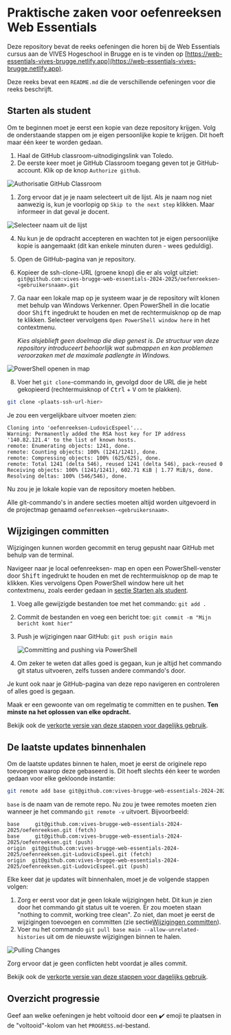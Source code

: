 # Praktische zaken voor oefenreeksen Web Essentials

Deze repository bevat de reeks oefeningen die horen bij de Web Essentials cursus aan de VIVES Hogeschool in Brugge en is te vinden op [https://web-essentials-vives-brugge.netlify.app](https://web-essentials-vives-brugge.netlify.app).

Deze reeks bevat een `README.md` die de verschillende oefeningen voor die reeks beschrijft.

## Starten als student

Om te beginnen moet je eerst een kopie van deze repository krijgen. Volg de onderstaande stappen om je eigen persoonlijke kopie te krijgen. Dit hoeft maar één keer te worden gedaan.

1. Haal de GitHub classroom-uitnodigingslink van Toledo.
2. De eerste keer moet je GitHub Classroom toegang geven tot je GitHub-account. Klik op de knop `Authorize github`.

![Authorisatie GitHub Classroom](./global/authorize-github-classroom.png)

1. Zorg ervoor dat je je naam selecteert uit de lijst. Als je naam nog niet aanwezig is, kun je voorlopig op `Skip to the next step` klikken. Maar informeer in dat geval je docent.

![Selecteer naam uit de lijst](./global/classroom-roster.png)

4. Nu kun je de opdracht accepteren en wachten tot je eigen persoonlijke kopie is aangemaakt (dit kan enkele minuten duren - wees geduldig).

5. Open de GitHub-pagina van je repository.

6. Kopieer de ssh-clone-URL (groene knop) die er als volgt uitziet: `git@github.com:vives-brugge-web-essentials-2024-2025/oefenreeksen-<gebruikersnaam>.git`

7. Ga naar een lokale map op je systeem waar je de repository wilt klonen met behulp van Windows Verkenner. Open PowerShell in die locatie door <kbd>Shift</kbd> ingedrukt te houden en met de rechtermuisknop op de map te klikken. Selecteer vervolgens `Open PowerShell window here` in het contextmenu.
   
   *Kies alsjeblieft geen doelmap die diep genest is. De structuur van deze repository introduceert behoorlijk wat submappen en kan problemen veroorzaken met de maximale padlengte in Windows.*

![PowerShell openen in map](./global/powershell.png)

8. Voer het `git clone`-commando in, gevolgd door de URL die je hebt gekopieerd (rechtermuisknop of <kbd>Ctrl</kbd> + <kbd>V</kbd> om te plakken).

```bash
git clone <plaats-ssh-url-hier>
```

Je zou een vergelijkbare uitvoer moeten zien:

```text
Cloning into 'oefenreeksen-LudovicEspeel'...
Warning: Permanently added the RSA host key for IP address '140.82.121.4' to the list of known hosts.
remote: Enumerating objects: 1241, done.
remote: Counting objects: 100% (1241/1241), done.
remote: Compressing objects: 100% (625/625), done.
remote: Total 1241 (delta 546), reused 1241 (delta 546), pack-reused 0
Receiving objects: 100% (1241/1241), 602.71 KiB | 1.77 MiB/s, done.
Resolving deltas: 100% (546/546), done.
```

Nu zou je je lokale kopie van de repository moeten hebben.

Alle git-commando's in andere secties moeten altijd worden uitgevoerd in de projectmap genaamd `oefenreeksen-<gebruikersnaam>`.

## Wijzigingen committen

Wijzigingen kunnen worden gecommit en terug gepusht naar GitHub met behulp van de terminal.

Navigeer naar je local oefenreeksen-<gebruikersnaam> map en open een PowerShell-venster door <kbd>Shift</kbd> ingedrukt te houden en met de rechtermuisknop op de map te klikken. Kies vervolgens Open PowerShell window here uit het contextmenu, zoals eerder gedaan in [sectie Starten als student](#starten-als-een-student).

1. Voeg alle gewijzigde bestanden toe met het commando: `git add .`
2. Commit de bestanden en voeg een bericht toe: `git commit -m "Mijn bericht komt hier"`

3. Push je wijzigingen naar GitHub: `git push origin main`

    ![Committing and pushing via PowerShell](./global/commit_push_powershell.png)

4. Om zeker te weten dat alles goed is gegaan, kun je altijd het commando git status uitvoeren, zelfs tussen andere commando's door.

Je kunt ook naar je GitHub-pagina van deze repo navigeren en controleren of alles goed is gegaan.

Maak er een gewoonte van om regelmatig te committen en te pushen. **Ten minste na het oplossen van elke opdracht.**

Bekijk ook de [verkorte versie van deze stappen voor dagelijks gebruik](./short_instructions.md).

## De laatste updates binnenhalen

Om de laatste updates binnen te halen, moet je eerst de originele repo toevoegen waarop deze gebaseerd is. Dit hoeft slechts één keer te worden gedaan voor elke gekloonde instantie:

```bash
git remote add base git@github.com:vives-brugge-web-essentials-2024-2025/oefenreeksen.git
```

`base` is de naam van de remote repo. Nu zou je twee remotes moeten zien wanneer je het commando `git remote -v` uitvoert. Bijvoorbeeld:

```text
base     git@github.com:vives-brugge-web-essentials-2024-2025/oefenreeksen.git (fetch)
base     git@github.com:vives-brugge-web-essentials-2024-2025/oefenreeksen.git (push)
origin  git@github.com:vives-brugge-web-essentials-2024-2025/oefenreeksen.git-LudovicEspeel.git (fetch)
origin  git@github.com:vives-brugge-web-essentials-2024-2025/oefenreeksen.git-LudovicEspeel.git (push)
```

Elke keer dat je updates wilt binnenhalen, moet je de volgende stappen volgen:

1. Zorg er eerst voor dat je geen lokale wijzigingen hebt. Dit kun je zien door het commando git status uit te voeren. Er zou moeten staan "nothing to commit, working tree clean". Zo niet, dan moet je eerst de wijzigingen toevoegen en committen (zie sectie[Wijzigingen committen](#wijzigingen-committen)).
2. Voer nu het commando `git pull base main --allow-unrelated-histories` uit om de nieuwste wijzigingen binnen te halen.

![Pulling Changes](./global/pull_changes.png)

Zorg ervoor dat je geen conflicten hebt voordat je alles commit.

Bekijk ook de [verkorte versie van deze stappen voor dagelijks gebruik](./short_instructions.md).

## Overzicht progressie

Geef aan welke oefeningen je hebt voltooid door een ✔️ emoji te plaatsen in de "voltooid"-kolom van het `PROGRESS.md`-bestand.
